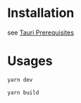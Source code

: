# Installation

see [Tauri Prerequisites](https://tauri.app/v1/guides/getting-started/prerequisites)

# Usages

```sh
yarn dev
```
```sh
yarn build
```